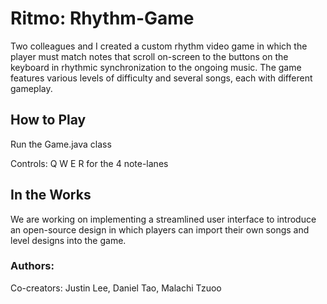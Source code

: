 Ritmo: Rhythm-Game
===
Two colleagues and I created a custom rhythm video game in which the player must match notes that scroll on-screen to the buttons on the keyboard in rhythmic synchronization to the ongoing music. The game features various levels of difficulty and several songs, each with different gameplay. 

How to Play
---
Run the Game.java class

Controls: Q W E R for the 4 note-lanes


In the Works
---
We are working on implementing a streamlined user interface to introduce an open-source design in which players can import their own songs and level designs into the game.

### Authors: ###
Co-creators: Justin Lee, Daniel Tao, Malachi Tzuoo
